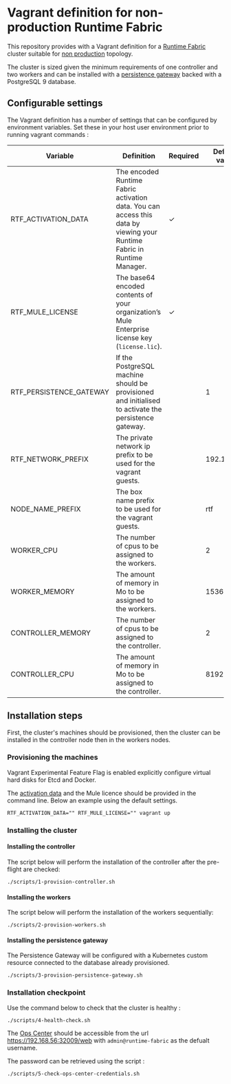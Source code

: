 # Vagrant definition for non-production Runtime Fabric
This repository provides with a Vagrant definition for a [Runtime Fabric](https://docs.mulesoft.com/runtime-fabric/1.11/) cluster suitable for [non production](https://docs.mulesoft.com/runtime-fabric/1.11/install-prereqs#development-configuration-requirements) topology.

The cluster is sized given the minimum requirements of one controller and two workers and can be installed with a [persistence gateway](https://docs.mulesoft.com/runtime-fabric/1.11/persistence-gateway) backed with a PostgreSQL 9 database.

## Configurable settings
The Vagrant definition has a number of settings that can be configured by environment variables. Set these in your host user environment prior to running vagrant commands :

|Variable|Definition|Required|Default value|
|---|---|---|---|
|RTF_ACTIVATION_DATA|The encoded Runtime Fabric activation data. You can access this data by viewing your Runtime Fabric in Runtime Manager.|&check;||
|RTF_MULE_LICENSE|The base64 encoded contents of your organization’s Mule Enterprise license key (`license.lic`).|&check;||
|RTF_PERSISTENCE_GATEWAY|If the PostgreSQL machine should be provisioned and initialised to activate the persistence gateway.||1|
|RTF_NETWORK_PREFIX|The private network ip prefix to be used for the vagrant guests.||192.168.56|
|NODE_NAME_PREFIX|The box name prefix to be used for the vagrant guests.||rtf|
|WORKER_CPU|The number of cpus to be assigned to the workers.||2|
|WORKER_MEMORY|The amount of memory in Mo to be assigned to the workers.||15360|
|CONTROLLER_MEMORY|The number of cpus to be assigned to the controller.||2|
|CONTROLLER_CPU|The amount of memory in Mo to be assigned to the controller.||8192|

## Installation steps
First, the cluster's machines should be provisioned, then the cluster can be installed in the controller node then in the workers nodes.

### Provisioning the machines

Vagrant Experimental Feature Flag is enabled explicitly configure virtual hard disks for Etcd and Docker.

The [activation data](https://docs.mulesoft.com/runtime-fabric/latest/install-create-rtf-arm) and the Mule licence should be provided in the command line. Below an example using the default settings.

```shell
RTF_ACTIVATION_DATA="" RTF_MULE_LICENSE="" vagrant up
```

### Installing the cluster

#### Installing the controller

The script below will perform the installation of the controller after the pre-flight are checked:

```shell
./scripts/1-provision-controller.sh
```

#### Installing the workers

The script below will perform the installation of the workers sequentially:

```shell
./scripts/2-provision-workers.sh
```

#### Installing the persistence gateway

The Persistence Gateway will be configured with a Kubernetes custom resource connected to the database already provisioned.

```shell
./scripts/3-provision-persistence-gateway.sh
```

### Installation checkpoint

Use the command below to check that the cluster is healthy :

```shell
./scripts/4-health-check.sh
```

The [Ops Center](https://docs.mulesoft.com/runtime-fabric/latest/using-opscenter) should be accessible from the url https://192.168.56:32009/web with `admin@runtime-fabric` as the defualt username.

The password can be retrieved using the script :

```shell
./scripts/5-check-ops-center-credentials.sh
```


